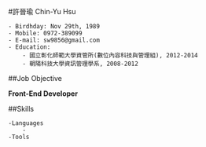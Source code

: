 #許晉瑜 Chin-Yu Hsu

	- Birdhday: Nov 29th, 1989
	- Mobile: 0972-389099
	- E-mail: sw9856@gmail.com
	- Education: 
		- 國立彰化師範大學資管所(數位內容科技與管理組), 2012-2014
		- 朝陽科技大學資訊管理學系, 2008-2012


##Job Objective
	
**Front-End Developer**
	
 
##Skills

	-Languages
		- 
	-Tools


